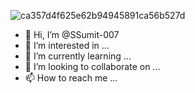 ![ca357d4f625e62b94945891ca56b527d](https://user-images.githubusercontent.com/117126394/199123904-b5784ac8-22e4-4760-a8e9-502736a2dfd7.gif)
- 👋 Hi, I’m @SSumit-007
- 👀 I’m interested in ...
- 🌱 I’m currently learning ...
- 💞️ I’m looking to collaborate on ...
- 📫 How to reach me ...

<!---
SSumit-007/SSumit-007 is a ✨ special ✨ repository because its `README.md` (this file) appears on your GitHub profile.
You can click the Preview link to take a look at your changes.
--->
